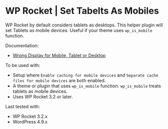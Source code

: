 # WP Rocket | Set Tabelts As Mobiles

WP Rocket by default considers tablets as desktops. This helper plugin will set Tablets as mobile devices. Useful if your theme uses `wp_is_mobile` function.

Documentation:
* [Wrong Display for Mobile, Tablet or Desktop](https://docs.wp-rocket.me/article/140-wrong-display-mobile-tablet-desktop)

To be used with:
* Setup where `Enable caching for mobile devices` and `Separate cache files for mobile devices` are both enabled.
* A theme or plugin that uses `wp_is_mobile` function. `wp_is_mobile` treats tablets as mobile devices. 
* Uses WP Rocket 3.2 or later.

Last tested with:
* WP Rocket 3.2.x
* WordPress 4.9.x
